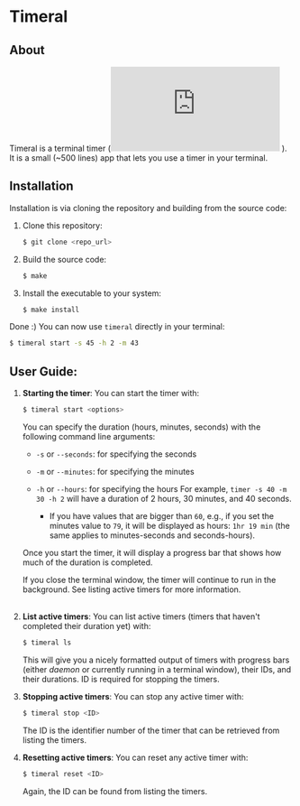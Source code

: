 

# Timeral 

## About
Timeral is a terminal timer (![timer + terminal = timeral](https://latex.codecogs.com/svg.latex?timer&space;+&space;terminal&space;=&space;timeral) ). It is a small (~500 lines) app that lets you use a timer in your terminal.

## Installation
Installation is via cloning the repository and building from the source code:
1. Clone this repository:
    ```bash
    $ git clone <repo_url>
    ```
2. Build the source code:
    ```bash
    $ make
    ```
3. Install the executable to your system:
    ```bash
    $ make install
    ```
Done :) 
You can now use `timeral` directly in your terminal:

```bash
$ timeral start -s 45 -h 2 -m 43
```

## User Guide:

1. **Starting the timer**: You can start the timer with:
   ```bash
   $ timeral start <options>
   ```
   You can specify the duration (hours, minutes, seconds) with the following command line arguments:
   * `-s` or `--seconds`: for specifying the seconds
   * `-m` or `--minutes`: for specifying the minutes
   * `-h` or `--hours`: for specifying the hours
  For example, `timer -s 40 -m 30 -h 2` will have a duration of 2 hours, 30 minutes, and 40 seconds.

      * If you have values that are bigger than `60`, e.g., if you set the minutes value to `79`, it will be displayed as hours: `1hr 19 min` (the same applies to minutes-seconds and seconds-hours). 
  
    Once you start the timer, it will display a progress bar that shows how much of the duration is completed.
    &nbsp;

    
    If you close the terminal window, the timer will continue to run in the background. See listing active timers for more information.   
    &nbsp;
2. **List active timers**: You can list active timers (timers that haven't completed their duration yet) with:
    ```bash
    $ timeral ls
    ```
    This will give you a nicely formatted output of timers with progress bars (either *daemon* or currently running in a terminal window), their IDs, and their durations. ID is required for stopping the timers. 
    &nbsp;
3. **Stopping active timers**: You can stop any active timer with:
    ```bash
    $ timeral stop <ID>
    ```
    The ID is the identifier number of the timer that can be retrieved from listing the timers. 
    &nbsp;

4. **Resetting active timers**: You can reset any active timer with:
    ```bash
    $ timeral reset <ID>
    ```
    Again, the ID can be found from listing the timers.

